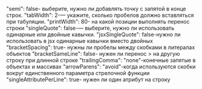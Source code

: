   "semi": false- выберите, нужно ли добавлять точку с запятой в конце строк.
  "tabWidth": 2-— укажите, сколько пробелов должно вставляться при табуляции.
  "printWidth": 80- на какой позиции выполнять перенос строки
  "singleQuote": false-— выберите, нужно ли использовать одинарные или двойные кавычки.
  "jsxSingleQuote": false-нужно ли использовать в jsx одинарные кавычки вместо двойных
  "bracketSpacing": true- нужны ли пробелы между скобками в литералах объектов
  "bracketSameLine": false- нужен ли перенос > на другую строку при длинной строке 
  "trailingComma": "none"-конечные запятые в объектах и массивах
  "arrowParens": "avoid"-когда используются скобки вокруг единственного параметра стрелочной функции
  "singleAttributePerLine": true- нужен ли один атрибут на строку
